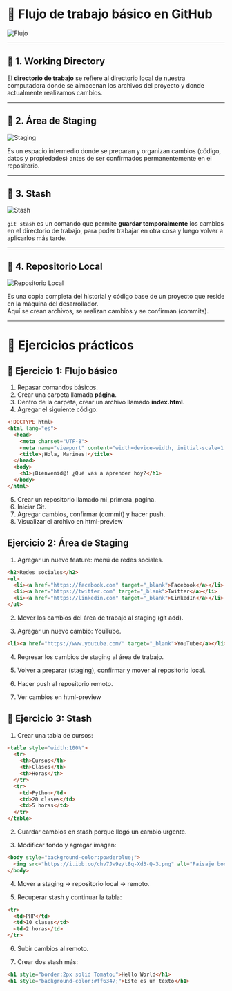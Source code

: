 # 📌 Flujo de trabajo básico en GitHub

![Flujo](img/flujoTrabajo.png)

---

## 🔹 1. Working Directory
El **directorio de trabajo** se refiere al directorio local de nuestra computadora donde se almacenan los archivos del proyecto y donde actualmente realizamos cambios.

---

## 🔹 2. Área de Staging
![Staging](img/Staging.png)

Es un espacio intermedio donde se preparan y organizan cambios (código, datos y propiedades) antes de ser confirmados permanentemente en el repositorio.

---

## 🔹 3. Stash
![Stash](img/Stash.png)

`git stash` es un comando que permite **guardar temporalmente** los cambios en el directorio de trabajo, para poder trabajar en otra cosa y luego volver a aplicarlos más tarde.

---

## 🔹 4. Repositorio Local
![Repositorio Local](img/RepositorioLocal.png)

Es una copia completa del historial y código base de un proyecto que reside en la máquina del desarrollador.  
Aquí se crean archivos, se realizan cambios y se confirman (commits).

---

# 📝 Ejercicios prácticos

## 🔸 Ejercicio 1: Flujo básico
1. Repasar comandos básicos.  
2. Crear una carpeta llamada **página**.  
3. Dentro de la carpeta, crear un archivo llamado **index.html**.  
4. Agregar el siguiente código:

```html
<!DOCTYPE html>
<html lang="es">
  <head>
    <meta charset="UTF-8">
    <meta name="viewport" content="width=device-width, initial-scale=1.0">
    <title>¡Hola, Marines!</title>
  </head>
  <body>
    <h1>¡Bienvenid@! ¿Qué vas a aprender hoy?</h1>
  </body>
</html>
```
5. Crear un repositorio llamado mi_primera_pagina.
6. Iniciar Git.
7. Agregar cambios, confirmar (commit) y hacer push.
8. Visualizar el archivo en html-preview

## Ejercicio 2: Área de Staging

1. Agregar un nuevo feature: menú de redes sociales.
```html
<h2>Redes sociales</h2>
<ul>
  <li><a href="https://facebook.com" target="_blank">Facebook</a></li>
  <li><a href="https://twitter.com" target="_blank">Twitter</a></li>
  <li><a href="https://linkedin.com" target="_blank">LinkedIn</a></li>
</ul>
```
2. Mover los cambios del área de trabajo al staging (git add).

3. Agregar un nuevo cambio: YouTube.
```html
<li><a href="https://www.youtube.com/" target="_blank">YouTube</a></li>
```
4. Regresar los cambios de staging al área de trabajo.

5. Volver a preparar (staging), confirmar y mover al repositorio local.

6. Hacer push al repositorio remoto.

7. Ver cambios en html-preview

## 🔸 Ejercicio 3: Stash

1. Crear una tabla de cursos:
```html
<table style="width:100%">
  <tr>
    <th>Cursos</th>
    <th>Clases</th>
    <th>Horas</th>
  </tr>
  <tr>
    <td>Python</td>
    <td>20 clases</td>
    <td>5 horas</td>
  </tr>
</table>
```

2. Guardar cambios en stash porque llegó un cambio urgente.

3. Modificar fondo y agregar imagen:
```html
<body style="background-color:powderblue;">
  <img src="https://i.ibb.co/chv7Jw9z/t8q-Xd3-Q-3.png" alt="Paisaje bonito">
</body>

```
4. Mover a staging → repositorio local → remoto.

5. Recuperar stash y continuar la tabla:

```html
<tr>
  <td>PHP</td>
  <td>10 clases</td>
  <td>2 horas</td>
</tr>
```
6. Subir cambios al remoto.

7. Crear dos stash más:

```html
<h1 style="border:2px solid Tomato;">Hello World</h1>
<h1 style="background-color:#ff6347;">Este es un texto</h1>

```


